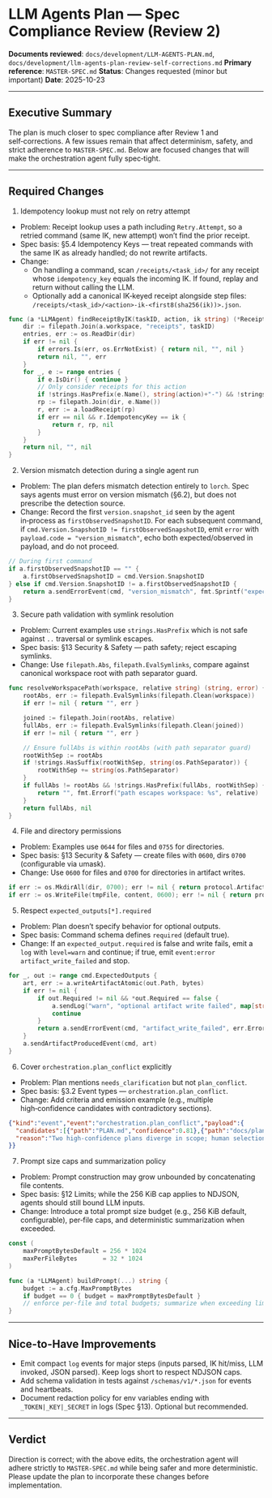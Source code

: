 # LLM Agents Plan — Spec Compliance Review (Review 2)

**Documents reviewed**: `docs/development/LLM-AGENTS-PLAN.md`, `docs/development/llm-agents-plan-review-self-corrections.md`
**Primary reference**: `MASTER-SPEC.md`
**Status**: Changes requested (minor but important)
**Date**: 2025-10-23

---

## Executive Summary

The plan is much closer to spec compliance after Review 1 and self‑corrections. A few issues remain that affect determinism, safety, and strict adherence to `MASTER-SPEC.md`. Below are focused changes that will make the orchestration agent fully spec‑tight.

---

## Required Changes

1) Idempotency lookup must not rely on retry attempt
- Problem: Receipt lookup uses a path including `Retry.Attempt`, so a retried command (same IK, new attempt) won’t find the prior receipt.
- Spec basis: §5.4 Idempotency Keys — treat repeated commands with the same IK as already handled; do not rewrite artifacts.
- Change:
  - On handling a command, scan `/receipts/<task_id>/` for any receipt whose `idempotency_key` equals the incoming IK. If found, replay and return without calling the LLM.
  - Optionally add a canonical IK‑keyed receipt alongside step files: `/receipts/<task_id>/<action>-ik-<first8(sha256(ik))>.json`.

```go
func (a *LLMAgent) findReceiptByIK(taskID, action, ik string) (*Receipt, string, error) {
    dir := filepath.Join(a.workspace, "receipts", taskID)
    entries, err := os.ReadDir(dir)
    if err != nil {
        if errors.Is(err, os.ErrNotExist) { return nil, "", nil }
        return nil, "", err
    }
    for _, e := range entries {
        if e.IsDir() { continue }
        // Only consider receipts for this action
        if !strings.HasPrefix(e.Name(), string(action)+"-") && !strings.Contains(e.Name(), "ik-") { continue }
        rp := filepath.Join(dir, e.Name())
        r, err := a.loadReceipt(rp)
        if err == nil && r.IdempotencyKey == ik {
            return r, rp, nil
        }
    }
    return nil, "", nil
}
```

2) Version mismatch detection during a single agent run
- Problem: The plan defers mismatch detection entirely to `lorch`. Spec says agents must error on version mismatch (§6.2), but does not prescribe the detection source.
- Change: Record the first `version.snapshot_id` seen by the agent in‑process as `firstObservedSnapshotID`. For each subsequent command, if `cmd.Version.SnapshotID != firstObservedSnapshotID`, emit `error` with `payload.code = "version_mismatch"`, echo both expected/observed in payload, and do not proceed.

```go
// During first command
if a.firstObservedSnapshotID == "" {
    a.firstObservedSnapshotID = cmd.Version.SnapshotID
} else if cmd.Version.SnapshotID != a.firstObservedSnapshotID {
    return a.sendErrorEvent(cmd, "version_mismatch", fmt.Sprintf("expected %s, observed %s", a.firstObservedSnapshotID, cmd.Version.SnapshotID))
}
```

3) Secure path validation with symlink resolution
- Problem: Current examples use `strings.HasPrefix` which is not safe against `..` traversal or symlink escapes.
- Spec basis: §13 Security & Safety — path safety; reject escaping symlinks.
- Change: Use `filepath.Abs`, `filepath.EvalSymlinks`, compare against canonical workspace root with path separator guard.

```go
func resolveWorkspacePath(workspace, relative string) (string, error) {
    rootAbs, err := filepath.EvalSymlinks(filepath.Clean(workspace))
    if err != nil { return "", err }

    joined := filepath.Join(rootAbs, relative)
    fullAbs, err := filepath.EvalSymlinks(filepath.Clean(joined))
    if err != nil { return "", err }

    // Ensure fullAbs is within rootAbs (with path separator guard)
    rootWithSep := rootAbs
    if !strings.HasSuffix(rootWithSep, string(os.PathSeparator)) {
        rootWithSep += string(os.PathSeparator)
    }
    if fullAbs != rootAbs && !strings.HasPrefix(fullAbs, rootWithSep) {
        return "", fmt.Errorf("path escapes workspace: %s", relative)
    }
    return fullAbs, nil
}
```

4) File and directory permissions
- Problem: Examples use `0644` for files and `0755` for directories.
- Spec basis: §13 Security & Safety — create files with `0600`, dirs `0700` (configurable via umask).
- Change: Use `0600` for files and `0700` for directories in artifact writes.

```go
if err := os.MkdirAll(dir, 0700); err != nil { return protocol.Artifact{}, err }
if err := os.WriteFile(tmpFile, content, 0600); err != nil { return protocol.Artifact{}, err }
```

5) Respect `expected_outputs[*].required`
- Problem: Plan doesn’t specify behavior for optional outputs.
- Spec basis: Command schema defines `required` (default true).
- Change: If an `expected_output.required` is false and write fails, emit a `log` with `level=warn` and continue; if true, emit `event:error artifact_write_failed` and stop.

```go
for _, out := range cmd.ExpectedOutputs {
    art, err := a.writeArtifactAtomic(out.Path, bytes)
    if err != nil {
        if out.Required != nil && *out.Required == false {
            a.sendLog("warn", "optional artifact write failed", map[string]any{"path": out.Path, "error": err.Error()})
            continue
        }
        return a.sendErrorEvent(cmd, "artifact_write_failed", err.Error())
    }
    a.sendArtifactProducedEvent(cmd, art)
}
```

6) Cover `orchestration.plan_conflict` explicitly
- Problem: Plan mentions `needs_clarification` but not `plan_conflict`.
- Spec basis: §3.2 Event types — `orchestration.plan_conflict`.
- Change: Add criteria and emission example (e.g., multiple high‑confidence candidates with contradictory sections).

```json
{"kind":"event","event":"orchestration.plan_conflict","payload":{
  "candidates":[{"path":"PLAN.md","confidence":0.81},{"path":"docs/plan_v2.md","confidence":0.80}],
  "reason":"Two high-confidence plans diverge in scope; human selection required."
}}
```

7) Prompt size caps and summarization policy
- Problem: Prompt construction may grow unbounded by concatenating file contents.
- Spec basis: §12 Limits; while the 256 KiB cap applies to NDJSON, agents should still bound LLM inputs.
- Change: Introduce a total prompt size budget (e.g., 256 KiB default, configurable), per‑file caps, and deterministic summarization when exceeded.

```go
const (
    maxPromptBytesDefault = 256 * 1024
    maxPerFileBytes       = 32 * 1024
)

func (a *LLMAgent) buildPrompt(...) string {
    budget := a.cfg.MaxPromptBytes
    if budget == 0 { budget = maxPromptBytesDefault }
    // enforce per-file and total budgets; summarize when exceeding limits
}
```

---

## Nice-to-Have Improvements

- Emit compact `log` events for major steps (inputs parsed, IK hit/miss, LLM invoked, JSON parsed). Keep logs short to respect NDJSON caps.
- Add schema validation in tests against `/schemas/v1/*.json` for events and heartbeats.
- Document redaction policy for env variables ending with `_TOKEN|_KEY|_SECRET` in logs (Spec §13). Optional but recommended.

---

## Verdict

Direction is correct; with the above edits, the orchestration agent will adhere strictly to `MASTER-SPEC.md` while being safer and more deterministic. Please update the plan to incorporate these changes before implementation.
